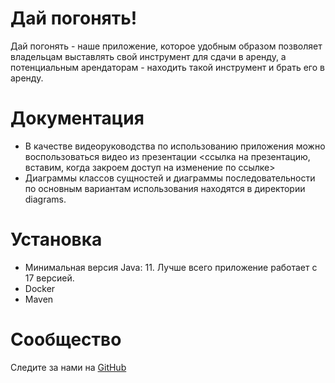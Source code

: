 # Дай погонять!
Дай погонять - наше приложение, которое удобным образом позволяет владельцам выставлять свой инструмент для сдачи в аренду, а потенциальным арендаторам -  находить такой инструмент и брать его в аренду.

# Документация
- В качестве видеоруководства по использованию приложения можно воспользоваться видео из презентации <ссылка на презентацию, вставим, когда закроем доступ на изменение по ссылке>  
- Диаграммы классов сущностей и диаграммы последовательности по основным вариантам использования находятся в директории diagrams.

# Установка
- Минимальная версия Java: 11. Лучше всего приложение работает с 17 версией.  
- Docker  
- Maven

# Сообщество  
Следите за нами на [GitHub](https://github.com/siporqueno/let-me-rent)
